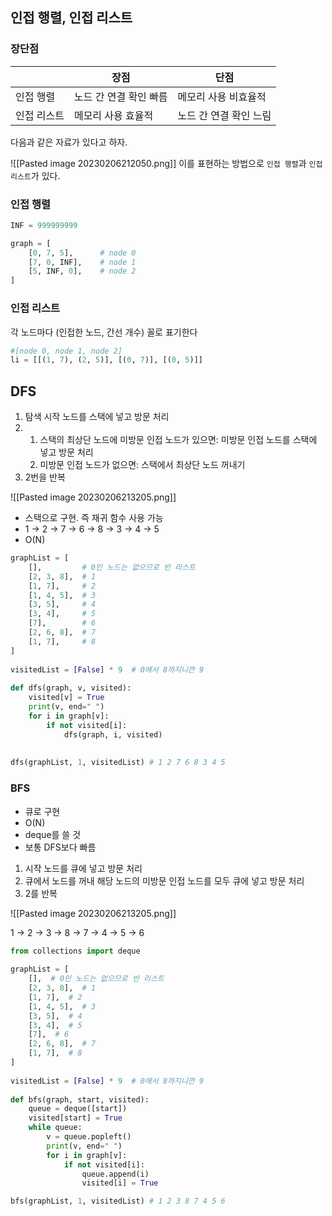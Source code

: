 ## 인접 행렬, 인접 리스트

### 장단점
|             | 장점                   | 단점                   |
| ----------- | ---------------------- | ---------------------- |
| 인접 행렬   | 노드 간 연결 확인 빠름 | 메모리 사용 비효율적   |
| 인접 리스트 | 메모리 사용 효율적     | 노드 간 연결 확인 느림 |

다음과 같은 자료가 있다고 하자.

![[Pasted image 20230206212050.png]]
이를 표현하는 방법으로 `인접 행렬`과 `인접 리스트`가 있다.

### 인접 행렬

```python
INF = 999999999

graph = [
	[0, 7, 5],      # node 0
	[7, 0, INF],    # node 1
	[5, INF, 0],    # node 2
]
```

### 인접 리스트
각 노드마다 (인접한 노드, 간선 개수) 꼴로 표기한다
```python
#[node 0, node 1, node 2]
li = [[(1, 7), (2, 5)], [(0, 7)], [(0, 5)]]
```


## DFS
1. 탐색 시작 노드를 스택에 넣고 방문 처리
2. 
	1. 스택의 최상단 노드에 미방문 인접 노드가 있으면: 미방문 인접 노드를 스택에 넣고 방문 처리
	2. 미방문 인접 노드가 없으면: 스택에서 최상단 노드 꺼내기
3. 2번을 반복

![[Pasted image 20230206213205.png]]

- 스택으로 구현. 즉 재귀 함수 사용 가능
- 1 -> 2 -> 7 -> 6 -> 8 -> 3 -> 4 -> 5
- O(N)

```python
graphList = [  
    [],         # 0인 노드는 없으므로 빈 리스트  
    [2, 3, 8],  # 1  
    [1, 7],     # 2  
    [1, 4, 5],  # 3  
    [3, 5],     # 4  
    [3, 4],     # 5  
    [7],        # 6  
    [2, 6, 8],  # 7  
    [1, 7],     # 8  
]  
  
visitedList = [False] * 9  # 0에서 8까지니깐 9  
  
def dfs(graph, v, visited):  
    visited[v] = True  
    print(v, end=" ")  
    for i in graph[v]:  
        if not visited[i]:  
            dfs(graph, i, visited)  
  
  
dfs(graphList, 1, visitedList) # 1 2 7 6 8 3 4 5 

```


### BFS
- 큐로 구현
- O(N)
- deque를 쓸 것
- 보통 DFS보다 빠름

1. 시작 노드를 큐에 넣고 방문 처리
2. 큐에서 노드를 꺼내 해당 노드의 미방문 인접 노드를 모두 큐에 넣고 방문 처리
3. 2를 반복

![[Pasted image 20230206213205.png]]

1 -> 2 -> 3 -> 8 -> 7 -> 4 -> 5 -> 6

```python
from collections import deque  
  
graphList = [  
    [],  # 0인 노드는 없으므로 빈 리스트  
    [2, 3, 8],  # 1  
    [1, 7],  # 2  
    [1, 4, 5],  # 3  
    [3, 5],  # 4  
    [3, 4],  # 5  
    [7],  # 6  
    [2, 6, 8],  # 7  
    [1, 7],  # 8  
]  
  
visitedList = [False] * 9  # 0에서 8까지니깐 9  
  
def bfs(graph, start, visited):  
    queue = deque([start])  
    visited[start] = True  
    while queue:  
        v = queue.popleft()  
        print(v, end=" ")  
        for i in graph[v]:  
            if not visited[i]:  
                queue.append(i)  
                visited[i] = True

bfs(graphList, 1, visitedList) # 1 2 3 8 7 4 5 6 
```

